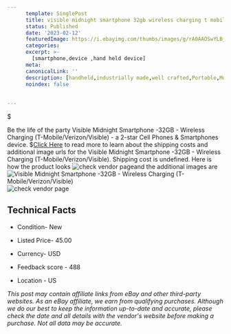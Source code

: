 ```yaml
---
      template: SinglePost
      title: visible midnight smartphone 32gb wireless charging t mobile verizon visible 
      status: Published
      date: '2023-02-12'
      featuredImage: https://i.ebayimg.com/thumbs/images/g/rA0AAOSwYLBjfncw/s-l225.jpg
      categories: 
      excerpt: >-
        [smartphone,device ,hand held device]
      meta:
      canonicalLink: ''
      description: [handheld,industrially made,well crafted,Portable,Mobile,Compact,Convenient,Lightweight,Maneuverable,Man-portable,Miniature,Carriable,Hand-held,Light,Holdable,Transportable,Mobile device,Pocket-sized,On-the-go,Wireless,Cordless,Compact size,Convenient size, smartphone,device ,hand held device]
      noindex: false
      
        
---
```

$

Be the life of the party Visible Midnight Smartphone -32GB - Wireless Charging (T-Mobile/Verizon/Visible) - a 2-star Cell Phones & Smartphones device.
$[Click Here](https://www.ebay.com/itm/125464947357?hash=item1d364b2a9d%3Ag%3ArA0AAOSwYLBjfncw&amdata=enc%3AAQAHAAAA4CnpbLs6QXL5nb54BlFxYyVUTKpiupmuUgPa%2BZYRTWAIQ%2F12xrcRiAb6rK0HK5cp%2BWcSe62xD5aLAchKWsrQe4ykmEkCbFq88zTIrorR%2Fw2nJ1mekxaQDJ6HTCyGdKZJd6s3JgB%2BYhfGxOyTH%2FLHBQ6nE%2Btt7ZEwP2cfPkY5dYUSk8hljP5OJtrnSYsCjCAfWg%2FgRGR6ol7EIBeETyMr0aj5qNqsapRVJCY4ExBass0A25Zedr2eyBY32%2BdmEdVayYh47TwEHIgOJqfDn0gPoU9AHktFJDzwqZHTjYmtcUac&mkevt=1&mkcid=1&mkrid=711-53200-19255-0&campid=%253CePNCampaignId%253E&customid=%253CreferenceId%253E&toolid=10049) to read more to learn about the shipping costs and additional image urls for the Visible Midnight Smartphone -32GB - Wireless Charging (T-Mobile/Verizon/Visible). Shipping cost is undefined. Here is how the product looks ![check vendor page](https://i.ebayimg.com/thumbs/images/g/rA0AAOSwYLBjfncw/s-l225.jpg)and the additional images are![Visible Midnight Smartphone -32GB - Wireless Charging (T-Mobile/Verizon/Visible)](https://i.ebayimg.com/images/g/rA0AAOSwYLBjfncw/s-l960.jpg)![check vendor page](https://origin-galleryplus.ebayimg.com/ws/web/125464947357_2_0_1/225x225.jpg,https://origin-galleryplus.ebayimg.com/ws/web/125464947357_3_0_1/225x225.jpg,https://origin-galleryplus.ebayimg.com/ws/web/125464947357_4_0_1/225x225.jpg,https://origin-galleryplus.ebayimg.com/ws/web/125464947357_5_0_1/225x225.jpg,https://origin-galleryplus.ebayimg.com/ws/web/125464947357_6_0_1/225x225.jpg)



 ## Technical Facts 



     
      

 - Condition- New 


      

 - Listed Price- 45.00 


      

 - Currency- USD 


      

 - Feedback score - 488 


      

 - Location - US 


      
      

 *_This post may contain affiliate links from eBay and other third-party websites. As an eBay affiliate, we earn from qualifying purchases. Although we do our best to keep the information up-to-date and accurate, please check the date and all details with the vendor's website before making a purchase. Not all data may be accurate._*






